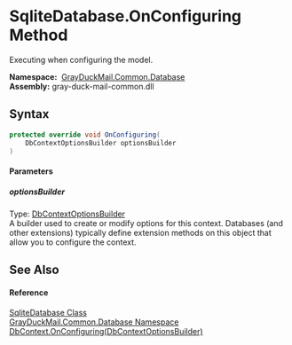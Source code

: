 SqliteDatabase.OnConfiguring Method
===================================
Executing when configuring the model.

  **Namespace:**  [GrayDuckMail.Common.Database][1]  
  **Assembly:** gray-duck-mail-common.dll

Syntax
------

```csharp
protected override void OnConfiguring(
	DbContextOptionsBuilder optionsBuilder
)
```

#### Parameters

##### *optionsBuilder*
Type: [DbContextOptionsBuilder][2]  
 A builder used to create or modify options for this context. Databases (and other extensions) typically define extension methods on this object that allow you to configure the context.


See Also
--------

#### Reference
[SqliteDatabase Class][3]  
[GrayDuckMail.Common.Database Namespace][1]  
[DbContext.OnConfiguring(DbContextOptionsBuilder)][4]  

[1]: ../README.md
[2]: https://docs.microsoft.com/dotnet/api/microsoft.entityframeworkcore.dbcontextoptionsbuilder
[3]: README.md
[4]: https://docs.microsoft.com/dotnet/api/microsoft.entityframeworkcore.dbcontext.onconfiguring#microsoft-entityframeworkcore-dbcontext-onconfiguring(microsoft-entityframeworkcore-dbcontextoptionsbuilder)